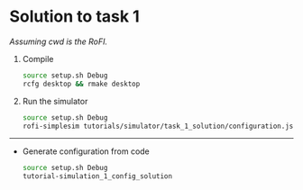 # Solution to task 1

*Assuming cwd is the RoFI.*

 1. Compile
    ```sh
    source setup.sh Debug
    rcfg desktop && rmake desktop
    ```

 2. Run the simulator
    ```sh
    source setup.sh Debug
    rofi-simplesim tutorials/simulator/task_1_solution/configuration.json
    ```

------------------------------------------------------------

 - Generate configuration from code
    ```sh
    source setup.sh Debug
    tutorial-simulation_1_config_solution
    ```
